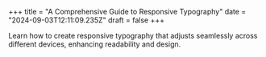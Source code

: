 +++
title = "A Comprehensive Guide to Responsive Typography"
date = "2024-09-03T12:11:09.235Z"
draft = false
+++

  Learn how to create responsive typography that adjusts seamlessly across different devices, enhancing readability and design.
        